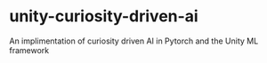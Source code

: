 # unity-curiosity-driven-ai
An implimentation of curiosity driven AI in Pytorch and the Unity ML framework
